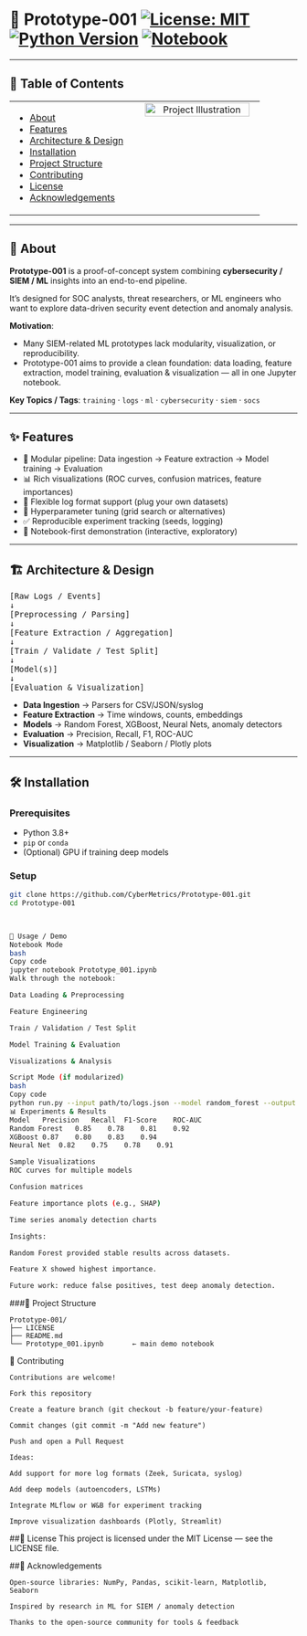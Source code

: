# 🚀 Prototype-001                                                                                       [![License: MIT](https://img.shields.io/badge/License-MIT-blue.svg)](LICENSE)     [![Python Version](https://img.shields.io/badge/python-3.8%2B-blue.svg)](https://www.python.org/)  [![Notebook](https://img.shields.io/badge/notebook–Jupyter-orange.svg)](Prototype_001.ipynb)  



---
 ## 📖 Table of Contents

<table style="width:100%;">
<tr>
<td style="vertical-align: top; width: 50%; padding-right: 20px;">

- [About](#-about)  
- [Features](#-features)  
- [Architecture & Design](#-architecture--design)  
- [Installation](#-installation)  
- [Project Structure](#-project-structure)  
- [Contributing](#-contributing)  
- [License](#-license)  
- [Acknowledgements](#-acknowledgements)

</td>
<td style="vertical-align: top; width: 60%; text-align: center;">

<img src="https://media3.giphy.com/media/v1.Y2lkPTZjMDliOTUyb3J0ZHo0NGVrZmV6c2F5OTc5OTdwZmZ5dDUzNHRoM2ZsM2hzMGlmbyZlcD12MV9naWZzX3NlYXJjaCZjdD1n/hun4DFmfnDId3lid5b/source.gif" alt="Project Illustration" width="95%"/>

</td>
</tr>
</table>



---

## 🎯 About

**Prototype-001** is a proof-of-concept system combining **cybersecurity / SIEM / ML** insights into an end-to-end pipeline.  

It’s designed for SOC analysts, threat researchers, or ML engineers who want to explore data-driven security event detection and anomaly analysis.  

**Motivation**:  
- Many SIEM-related ML prototypes lack modularity, visualization, or reproducibility.  
- Prototype-001 aims to provide a clean foundation: data loading, feature extraction, model training, evaluation & visualization — all in one Jupyter notebook.  

**Key Topics / Tags**: `training` · `logs` · `ml` · `cybersecurity` · `siem` · `socs`

---

## ✨ Features

- 🚧 Modular pipeline: Data ingestion → Feature extraction → Model training → Evaluation  
- 📊 Rich visualizations (ROC curves, confusion matrices, feature importances)  
- 📂 Flexible log format support (plug your own datasets)  
- 🔧 Hyperparameter tuning (grid search or alternatives)  
- ✅ Reproducible experiment tracking (seeds, logging)  
- 🧪 Notebook-first demonstration (interactive, exploratory)  

---

## 🏗 Architecture & Design
<pre>
[Raw Logs / Events]
↓
[Preprocessing / Parsing]
↓
[Feature Extraction / Aggregation]
↓
[Train / Validate / Test Split]
↓
[Model(s)]
↓
[Evaluation & Visualization]
</pre>

- **Data Ingestion** → Parsers for CSV/JSON/syslog  
- **Feature Extraction** → Time windows, counts, embeddings  
- **Models** → Random Forest, XGBoost, Neural Nets, anomaly detectors  
- **Evaluation** → Precision, Recall, F1, ROC-AUC  
- **Visualization** → Matplotlib / Seaborn / Plotly plots  

---

## 🛠 Installation

### Prerequisites

- Python 3.8+  
- `pip` or `conda`  
- (Optional) GPU if training deep models  

### Setup

```bash
git clone https://github.com/CyberMetrics/Prototype-001.git
cd Prototype-001

   

🧪 Usage / Demo
Notebook Mode
bash
Copy code
jupyter notebook Prototype_001.ipynb
Walk through the notebook:

Data Loading & Preprocessing

Feature Engineering

Train / Validation / Test Split

Model Training & Evaluation

Visualizations & Analysis

Script Mode (if modularized)
bash
Copy code
python run.py --input path/to/logs.json --model random_forest --output results/
📊 Experiments & Results
Model	Precision	Recall	F1-Score	ROC-AUC
Random Forest	0.85	0.78	0.81	0.92
XGBoost	0.87	0.80	0.83	0.94
Neural Net	0.82	0.75	0.78	0.91

Sample Visualizations
ROC curves for multiple models

Confusion matrices

Feature importance plots (e.g., SHAP)

Time series anomaly detection charts

Insights:

Random Forest provided stable results across datasets.

Feature X showed highest importance.

Future work: reduce false positives, test deep anomaly detection.
```
###📂 Project Structure
 ```
Prototype-001/
├── LICENSE
├── README.md
└── Prototype_001.ipynb       ← main demo notebook
 ```
🤝 Contributing
```
Contributions are welcome!

Fork this repository

Create a feature branch (git checkout -b feature/your-feature)

Commit changes (git commit -m "Add new feature")

Push and open a Pull Request

Ideas:

Add support for more log formats (Zeek, Suricata, syslog)

Add deep models (autoencoders, LSTMs)

Integrate MLflow or W&B for experiment tracking

Improve visualization dashboards (Plotly, Streamlit)
```
##📜 License
This project is licensed under the MIT License — see the LICENSE file.

##🙏 Acknowledgements
```
Open-source libraries: NumPy, Pandas, scikit-learn, Matplotlib, Seaborn

Inspired by research in ML for SIEM / anomaly detection

Thanks to the open-source community for tools & feedback

